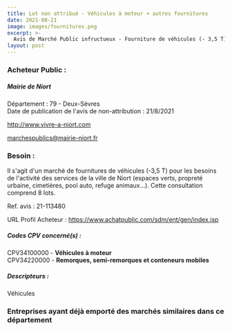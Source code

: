 ```yaml
---
title: Lot non attribué - Véhicules à moteur + autres fournitures
date: 2021-08-21
image: images/fournitures.png
excerpt: >-
  Avis de Marché Public infructueux - Fourniture de véhicules (- 3,5 T)
layout: post
---
```


### Acheteur Public :
##### Mairie de Niort
Département : 79 - Deux-Sèvres<br/>
Date de publication de l'avis de non-attribution : 21/8/2021


http://www.vivre-a-niort.com

marchespublics@mairie-niort.fr


### Besoin :

Il s'agit d'un marché de fournitures de véhicules (-3,5 T) pour les besoins de l'activité des services de la ville de Niort (espaces verts, propreté urbaine, cimetières, pool auto, refuge animaux...). Cette consultation comprend 8 lots.

Ref. avis : 21-113480

URL Profil Acheteur : https://www.achatpublic.com/sdm/ent/gen/index.jsp

##### Codes CPV concerné(s) :
CPV34100000 - **Véhicules à moteur** <br/>
CPV34220000 - **Remorques, semi-remorques et conteneurs mobiles** <br/>

##### Descripteurs :
Véhicules <br/>

### Entreprises ayant déjà emporté des marchés similaires dans ce département
